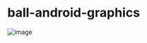 # ball-android-graphics

![image](https://github.com/santhoshpandi/ball-android-graphics/assets/109999710/168caa9c-f5f7-4157-b9ba-1be9016de5b0)
